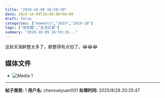 ```yaml
---
title: "2019-10-09 16:59:19"
date: 2019-10-09T10:00:00+08:00
draft: false
categories: ["moments","2019","2019-10"]
tags: ["朋友圈","生活记录"]
summary: "2019-10-09 16:59:19..."
---
```


这些天海鲜整太多了，都整得有点怕了。😂😂😂

## 媒体文件

- ![Media 1](/Moments/photos/2019-10-09/201910091659190.jpg)

---

**帖子类型:** 1
**用户名:** chenxueyuan001
**处理时间:** 2025/8/28 20:25:47